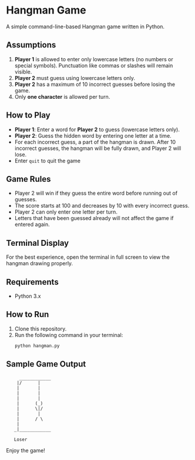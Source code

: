 
# Hangman Game

A simple command-line-based Hangman game written in Python.

## Assumptions

1. **Player 1** is allowed to enter only lowercase letters (no numbers or special symbols). Punctuation like commas or slashes will remain visible.
2. **Player 2** must guess using lowercase letters only.
3. **Player 2** has a maximum of 10 incorrect guesses before losing the game.
4. Only **one character** is allowed per turn.

## How to Play

- **Player 1**: Enter a word for **Player 2** to guess (lowercase letters only).
- **Player 2**: Guess the hidden word by entering one letter at a time.
- For each incorrect guess, a part of the hangman is drawn. After 10 incorrect guesses, the hangman will be fully drawn, and Player 2 will lose.
- Enter `quit` to quit the game

## Game Rules

- Player 2 will win if they guess the entire word before running out of guesses.
- The score starts at 100 and decreases by 10 with every incorrect guess.
- Player 2 can only enter one letter per turn.
- Letters that have been guessed already will not affect the game if entered again.

## Terminal Display

For the best experience, open the terminal in full screen to view the hangman drawing properly.

## Requirements

- Python 3.x

## How to Run

1. Clone this repository.
2. Run the following command in your terminal:
   ```bash
   python hangman.py
   ```

## Sample Game Output

```plaintext
     ____________
    |/      |
    |       |
    |       |
    |       |
    |      (_)
    |      \|/
    |       |
    |      / \
    |
   _|____________

   Loser
```

Enjoy the game!
